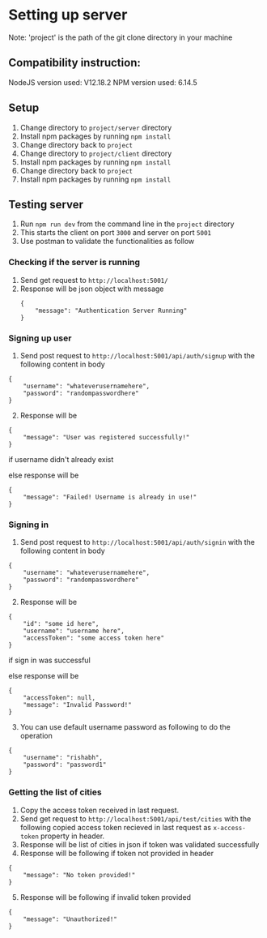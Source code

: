 # Setting up server
Note: 'project' is the path of the git clone directory in your machine

## Compatibility instruction:
NodeJS version used: V12.18.2
NPM version used: 6.14.5

## Setup

1. Change directory to `project/server` directory
2. Install npm packages by running `npm install`
3. Change directory back to `project`
4. Change directory to `project/client` directory
5. Install npm packages by running `npm install`
6. Change directory back to `project`
7. Install npm packages by running `npm install`

## Testing server

1. Run `npm run dev` from the command line in the `project` directory
2. This starts the client on port `3000` and server on port `5001`
3. Use postman to validate the functionalities as follow

### Checking if the server is running
1. Send get request to `http://localhost:5001/`
2. Response will be json object with message
    ```
    {
        "message": "Authentication Server Running"
    }
    ```

### Signing up user
1. Send post request to `http://localhost:5001/api/auth/signup` with the following content in body
```
{
    "username": "whateverusernamehere",
    "password": "randompasswordhere"
}
```
2. Response will be
```
{
    "message": "User was registered successfully!"
}
```
if username didn't already exist

else response will be
```
{
    "message": "Failed! Username is already in use!"
}
```

### Signing in
1. Send post request to `http://localhost:5001/api/auth/signin` with the following content in body
```
{
    "username": "whateverusernamehere",
    "password": "randompasswordhere"
}
```
2. Response will be
```
{
    "id": "some id here",
    "username": "username here",
    "accessToken": "some access token here"
}
```
if sign in was successful

else response will be
```
{
    "accessToken": null,
    "message": "Invalid Password!"
}
```
3. You can use default username password as following to do the operation
```
{
    "username": "rishabh",
    "password": "password1"
}
```


### Getting the list of cities
1. Copy the access token received in last request.
2. Send get request to `http://localhost:5001/api/test/cities` with the following copied access token recieved in last request as `x-access-token` property in header.
3. Response will be list of cities in json if token was validated successfully
4. Response will be following if token not provided in header
```
{
    "message": "No token provided!"
}
```
5. Response will be following if invalid token provided
```
{
    "message": "Unauthorized!"
}
```
